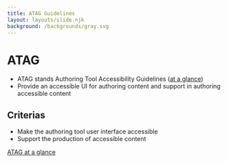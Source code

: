 ```yaml
---
title: ATAG Guidelines
layout: layouts/slide.njk
background: /backgrounds/gray.svg
---
```


# ATAG

- ATAG stands Authoring Tool Accessibility Guidelines ([at a glance](https://www.w3.org/WAI/standards-guidelines/atag/glance/))
- Provide an accessible UI for authoring content and support in authoring accessible content

## Criterias

- Make the authoring tool user interface accessible
- Support the production of accessible content

[ATAG at a glance](https://www.w3.org/WAI/standards-guidelines/atag/glance/)

